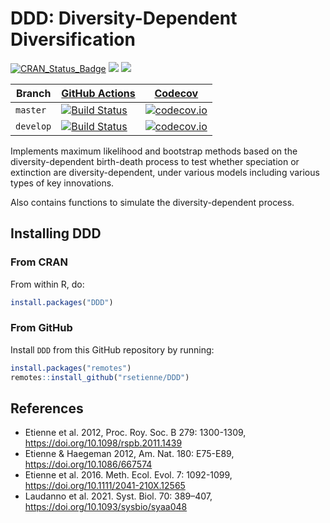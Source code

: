 # DDD: Diversity-Dependent Diversification

[![CRAN_Status_Badge](http://www.r-pkg.org/badges/version/DDD)](https://cran.r-project.org/package=DDD)
[![](http://cranlogs.r-pkg.org/badges/grand-total/DDD)]( https://CRAN.R-project.org/package=DDD)
[![](http://cranlogs.r-pkg.org/badges/DDD)](https://CRAN.R-project.org/package=DDD)

Branch|[GitHub Actions](https://github.com/rsetienne/DDD/actions)|[Codecov](https://www.codecov.io)
---|---|---
`master`|[![Build Status](https://github.com/rsetienne/DDD/workflows/R-CMD-check/badge.svg?branch=master)](https://github.com/rsetienne/DDD/actions)|[![codecov.io](https://codecov.io/github/rsetienne/DDD/coverage.svg?branch=master)](https://codecov.io/github/rsetienne/DDD/branch/master)
`develop`|[![Build Status](https://github.com/rsetienne/DDD/workflows/R-CMD-check/badge.svg?branch=develop)](https://github.com/rsetienne/DDD/actions)|[![codecov.io](https://codecov.io/github/rsetienne/DDD/coverage.svg?branch=develop)](https://codecov.io/github/rsetienne/DDD/branch/develop)

Implements maximum likelihood and bootstrap methods based on
the diversity-dependent birth-death process to test whether
speciation or extinction are diversity-dependent, under various
models including various types of key innovations.

Also contains functions to simulate the diversity-dependent
process.

## Installing DDD

### From CRAN

From within R, do:

``` r
install.packages("DDD")
```

### From GitHub

Install `DDD` from this GitHub repository by running:

``` r
install.packages("remotes")
remotes::install_github("rsetienne/DDD")
``` 

## References
* Etienne et al. 2012, Proc. Roy. Soc. B 279: 1300-1309, https://doi.org/10.1098/rspb.2011.1439
* Etienne & Haegeman 2012, Am. Nat. 180: E75-E89, https://doi.org/10.1086/667574
* Etienne et al. 2016. Meth. Ecol. Evol. 7: 1092-1099, https://doi.org/10.1111/2041-210X.12565
* Laudanno et al. 2021. Syst. Biol. 70: 389–407, https://doi.org/10.1093/sysbio/syaa048
